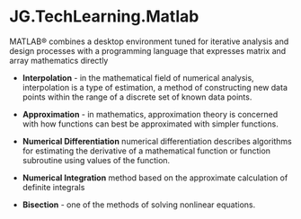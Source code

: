 # JG.TechLearning.Matlab

MATLAB® combines a desktop environment tuned for iterative analysis and design 
processes with a programming language that expresses matrix and array mathematics directly



* __Interpolation__ - in the mathematical field of numerical analysis, interpolation is a type of estimation, a method of constructing new data points within the range of a discrete set of known data points.

* __Approximation__ - in mathematics, approximation theory is concerned with how functions can best be approximated with simpler functions.

* __Numerical Differentiation__ numerical differentiation describes algorithms for estimating the derivative of a mathematical function or function subroutine using values of the function.

* __Numerical Integration__  method based on the approximate calculation of definite integrals

* __Bisection__ - one of the methods of solving nonlinear equations.
